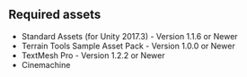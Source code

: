 ## Required assets
* Standard Assets (for Unity 2017.3) - Version 1.1.6 or Newer
* Terrain Tools Sample Asset Pack - Version 1.0.0 or Newer
* TextMesh Pro - Version 1.2.2 or Newer
* Cinemachine